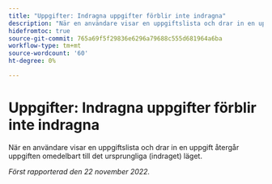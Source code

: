 ```yaml
---
title: "Uppgifter: Indragna uppgifter förblir inte indragna"
description: "När en användare visar en uppgiftslista och drar in en uppgift återgår uppgiften omedelbart till det ursprungliga (indraget) läget."
hidefromtoc: true
source-git-commit: 765a69f5f29836e6296a79688c555d681964a6ba
workflow-type: tm+mt
source-wordcount: '60'
ht-degree: 0%

---
```



# Uppgifter: Indragna uppgifter förblir inte indragna

När en användare visar en uppgiftslista och drar in en uppgift återgår uppgiften omedelbart till det ursprungliga (indraget) läget.

_Först rapporterad den 22 november 2022._

